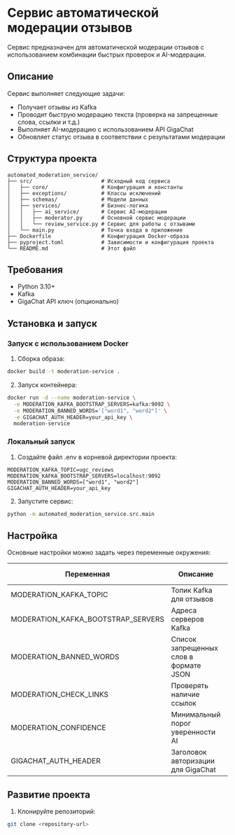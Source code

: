 # Сервис автоматической модерации отзывов

Сервис предназначен для автоматической модерации отзывов с использованием комбинации быстрых проверок и AI-модерации.

## Описание

Сервис выполняет следующие задачи:

- Получает отзывы из Kafka
- Проводит быструю модерацию текста (проверка на запрещенные слова, ссылки и т.д.)
- Выполняет AI-модерацию с использованием API GigaChat
- Обновляет статус отзыва в соответствии с результатами модерации

## Структура проекта

```
automated_moderation_service/
├── src/                      # Исходный код сервиса
│   ├── core/                 # Конфигурация и константы
│   ├── exceptions/           # Классы исключений
│   ├── schemas/              # Модели данных
│   ├── services/             # Бизнес-логика
│   │   ├── ai_service/       # Сервис AI-модерации
│   │   ├── moderator.py      # Основной сервис модерации
│   │   └── review_service.py # Сервис для работы с отзывами
│   └── main.py               # Точка входа в приложение
├── Dockerfile                # Конфигурация Docker-образа
├── pyproject.toml            # Зависимости и конфигурация проекта
└── README.md                 # Этот файл
```

## Требования

- Python 3.10+
- Kafka
- GigaChat API ключ (опционально)

## Установка и запуск

### Запуск с использованием Docker

1. Сборка образа:

```bash
docker build -t moderation-service .
```

2. Запуск контейнера:

```bash
docker run -d --name moderation-service \
  -e MODERATION_KAFKA_BOOTSTRAP_SERVERS=kafka:9092 \
  -e MODERATION_BANNED_WORDS='["word1", "word2"]' \
  -e GIGACHAT_AUTH_HEADER=your_api_key \
  moderation-service
```

### Локальный запуск

1. Создайте файл .env в корневой директории проекта:

```
MODERATION_KAFKA_TOPIC=ugc_reviews
MODERATION_KAFKA_BOOTSTRAP_SERVERS=localhost:9092
MODERATION_BANNED_WORDS=["word1", "word2"]
GIGACHAT_AUTH_HEADER=your_api_key
```

2. Запустите сервис:

```bash
python -m automated_moderation_service.src.main
```

## Настройка

Основные настройки можно задать через переменные окружения:

| Переменная                         | Описание                               | Пример значения    |
| ---------------------------------- | -------------------------------------- | ------------------ |
| MODERATION_KAFKA_TOPIC             | Топик Kafka для отзывов                | ugc_reviews        |
| MODERATION_KAFKA_BOOTSTRAP_SERVERS | Адреса серверов Kafka                  | kafka:9092         |
| MODERATION_BANNED_WORDS            | Список запрещенных слов в формате JSON | ["word1", "word2"] |
| MODERATION_CHECK_LINKS             | Проверять наличие ссылок               | true               |
| MODERATION_CONFIDENCE              | Минимальный порог уверенности AI       | 0.7                |
| GIGACHAT_AUTH_HEADER               | Заголовок авторизации для GigaChat     | Bearer XXXXX       |

## Развитие проекта

1. Клонируйте репозиторий:

```bash
git clone <repository-url>
```
